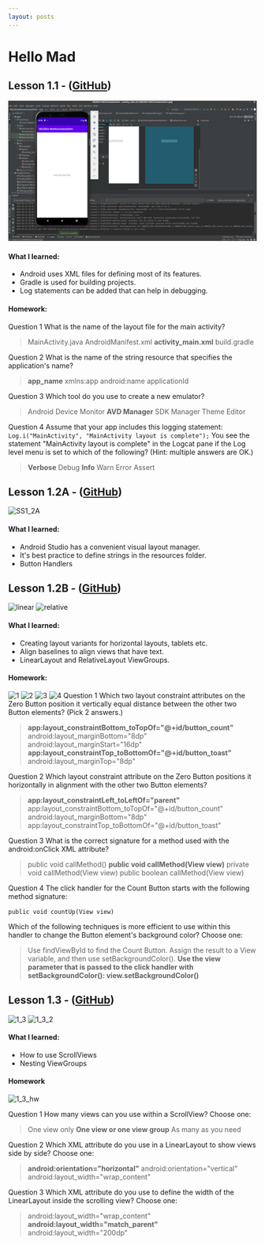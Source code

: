 ```yaml
---
layout: posts
---
```


# Hello Mad

## Lesson 1.1 - ([GitHub](https://github.com/mgatesdehn/CS5520/tree/main/Assignment1/Lesson1_1))
![SS1_1](/_posts/Assignment1/1_1.png)
#### What I learned:
- Android uses XML files for defining most of its features.
- Gradle is used for building projects.
- Log statements can be added that can help in debugging.

#### Homework:
Question 1
What is the name of the layout file for the main activity?

> MainActivity.java
    AndroidManifest.xml
    **activity_main.xml**
    build.gradle

Question 2
What is the name of the string resource that specifies the application's name?

> **app_name**
    xmlns:app
    android:name
    applicationId

Question 3
Which tool do you use to create a new emulator?

>Android Device Monitor
    **AVD Manager** 
    SDK Manager
    Theme Editor

Question 4
Assume that your app includes this logging statement:
`Log.i("MainActivity", "MainActivity layout is complete");`
You see the statement "MainActivity layout is complete" in the Logcat pane if the Log level menu is set to which of the following? (Hint: multiple answers are OK.)

> **Verbose**
    Debug
    **Info**
    Warn
    Error
    Assert

## Lesson 1.2A - ([GitHub](https://github.com/mgatesdehn/CS5520/tree/main/Assignment1/Lesson1_2))
![SS1_2A](/Assignment1/1_2A.png)
#### What I learned:
- Android Studio has a convenient visual layout manager.
- It's best practice to define strings in the resources folder.
- Button Handlers

## Lesson 1.2B - ([GitHub](https://github.com/mgatesdehn/CS5520/tree/main/Assignment1/Lesson1_2))
![linear](/Assignment1/linear.png)
![relative](/Assignment1/relative.png)
#### What I learned:
- Creating layout variants for horizontal layouts, tablets etc.
- Align baselines to align views that have text.
- LinearLayout and RelativeLayout ViewGroups.

#### Homework:
![1](/Assignment1/1.png)
![2](/Assignment1/2.png)
![3](/Assignment1/3.png)
![4](/Assignment1/4.png)
Question 1
Which two layout constraint attributes on the Zero Button position it vertically equal distance between the other two Button elements? (Pick 2 answers.)

> **app:layout_constraintBottom_toTopOf="@+id/button_count"**
    android:layout_marginBottom="8dp"
    android:layout_marginStart="16dp"
    **app:layout_constraintTop_toBottomOf="@+id/button_toast"**
    android:layout_marginTop="8dp"

Question 2
Which layout constraint attribute on the Zero Button positions it horizontally in alignment with the other two Button elements?

> **app:layout_constraintLeft_toLeftOf="parent"**
    app:layout_constraintBottom_toTopOf="@+id/button_count"
    android:layout_marginBottom="8dp"
    app:layout_constraintTop_toBottomOf="@+id/button_toast"

Question 3
What is the correct signature for a method used with the android:onClick XML attribute?

> public void callMethod()
    **public void callMethod(View view)**
    private void callMethod(View view)
    public boolean callMethod(View view)

Question 4
The click handler for the Count Button starts with the following method signature:

    public void countUp(View view)

Which of the following techniques is more efficient to use within this handler to change the Button element's background color? Choose one:

> Use findViewById to find the Count Button. Assign the result to a View variable, and then use setBackgroundColor().
    **Use the view parameter that is passed to the click handler with setBackgroundColor(): view.setBackgroundColor()**

## Lesson 1.3 - ([GitHub](https://github.com/mgatesdehn/CS5520/tree/main/Assignment1/Lesson1_3))
![1_3](/Assignment1/1_3.png)
![1_3_2](/Assignment1/1_3_2.png)
#### What I learned:
- How to use ScrollViews
- Nesting ViewGroups

#### Homework
![1_3_hw](/Assignment1/1_3_hw.png)

Question 1
How many views can you use within a ScrollView? Choose one:

> One view only
    **One view or one view group**
    As many as you need

Question 2
Which XML attribute do you use in a LinearLayout to show views side by side? Choose one:

> **android:orientation="horizontal"**
    android:orientation="vertical"
    android:layout_width="wrap_content"

Question 3
Which XML attribute do you use to define the width of the LinearLayout inside the scrolling view? Choose one:

> android:layout_width="wrap_content"
    **android:layout_width="match_parent"**
    android:layout_width="200dp"



